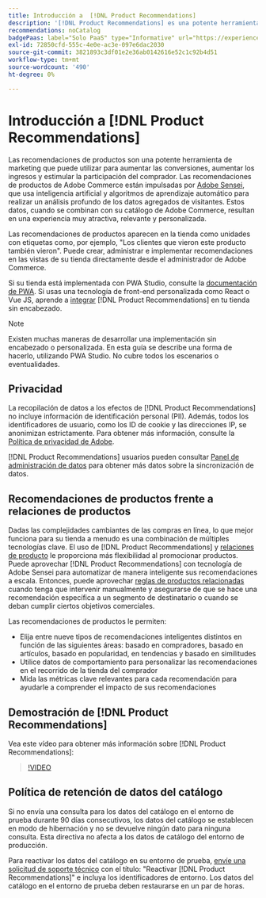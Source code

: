 ```yaml
---
title: Introducción a  [!DNL Product Recommendations]
description: '[!DNL Product Recommendations] es una potente herramienta de marketing que puede usar para aumentar las conversiones, aumentar los ingresos y estimular la participación del comprador.'
recommendations: noCatalog
badgePaas: label="Solo PaaS" type="Informative" url="https://experienceleague.adobe.com/es/docs/commerce/user-guides/product-solutions" tooltip="Se aplica solo a proyectos de Adobe Commerce en la nube (infraestructura PaaS administrada por Adobe) y a proyectos locales."
exl-id: 72850cfd-555c-4e0e-ac3e-097e6dac2030
source-git-commit: 3821893c3df01e2e36ab0142616e52c1c92b4d51
workflow-type: tm+mt
source-wordcount: '490'
ht-degree: 0%

---
```


# Introducción a [!DNL Product Recommendations]

Las recomendaciones de productos son una potente herramienta de marketing que puede utilizar para aumentar las conversiones, aumentar los ingresos y estimular la participación del comprador. Las recomendaciones de productos de Adobe Commerce están impulsadas por [Adobe Sensei](https://www.adobe.com/sensei.html), que usa inteligencia artificial y algoritmos de aprendizaje automático para realizar un análisis profundo de los datos agregados de visitantes. Estos datos, cuando se combinan con su catálogo de Adobe Commerce, resultan en una experiencia muy atractiva, relevante y personalizada.

Las recomendaciones de productos aparecen en la tienda como unidades con etiquetas como, por ejemplo, &quot;Los clientes que vieron este producto también vieron&quot;. Puede crear, administrar e implementar recomendaciones en las vistas de su tienda directamente desde el administrador de Adobe Commerce.

Si su tienda está implementada con PWA Studio, consulte la [documentación de PWA](https://developer.adobe.com/commerce/pwa-studio/integrations/product-recommendations/). Si usas una tecnología de front-end personalizada como React o Vue JS, aprende a [integrar](headless.md) [!DNL Product Recommendations] en tu tienda sin encabezado.

>[!NOTE]
>
>Existen muchas maneras de desarrollar una implementación sin encabezado o personalizada. En esta guía se describe una forma de hacerlo, utilizando PWA Studio. No cubre todos los escenarios o eventualidades.

## Privacidad

La recopilación de datos a los efectos de [!DNL Product Recommendations] no incluye información de identificación personal (PII). Además, todos los identificadores de usuario, como los ID de cookie y las direcciones IP, se anonimizan estrictamente. Para obtener más información, consulte la [Política de privacidad de Adobe](https://www.adobe.com/privacy/policy.html).

[!DNL Product Recommendations] usuarios pueden consultar [Panel de administración de datos](https://experienceleague.adobe.com/docs/commerce-admin/systems/data-transfer/data-dashboard.html?lang=es) para obtener más datos sobre la sincronización de datos.

## Recomendaciones de productos frente a relaciones de productos

Dadas las complejidades cambiantes de las compras en línea, lo que mejor funciona para su tienda a menudo es una combinación de múltiples tecnologías clave. El uso de [!DNL Product Recommendations] y [relaciones de producto](https://experienceleague.adobe.com/docs/commerce-admin/marketing/promotions/product-relationships/product-relationships.html?lang=es) le proporciona más flexibilidad al promocionar productos. Puede aprovechar [!DNL Product Recommendations] con tecnología de Adobe Sensei para automatizar de manera inteligente sus recomendaciones a escala. Entonces, puede aprovechar [reglas de productos relacionadas](https://experienceleague.adobe.com/docs/commerce-admin/marketing/promotions/product-relationships/product-related-rules.html?lang=es) cuando tenga que intervenir manualmente y asegurarse de que se hace una recomendación específica a un segmento de destinatario o cuando se deban cumplir ciertos objetivos comerciales.

Las recomendaciones de productos le permiten:

- Elija entre nueve tipos de recomendaciones inteligentes distintos en función de las siguientes áreas: basado en compradores, basado en artículos, basado en popularidad, en tendencias y basado en similitudes
- Utilice datos de comportamiento para personalizar las recomendaciones en el recorrido de la tienda del comprador
- Mida las métricas clave relevantes para cada recomendación para ayudarle a comprender el impacto de sus recomendaciones

## Demostración de [!DNL Product Recommendations]

Vea este vídeo para obtener más información sobre [!DNL Product Recommendations]:

>[!VIDEO](https://video.tv.adobe.com/v/3449961?quality=12&captions=spa)

## Política de retención de datos del catálogo

Si no envía una consulta para los datos del catálogo en el entorno de prueba durante 90 días consecutivos, los datos del catálogo se establecen en modo de hibernación y no se devuelve ningún dato para ninguna consulta. Esta directiva no afecta a los datos de catálogo del entorno de producción.

Para reactivar los datos del catálogo en su entorno de prueba, [envíe una solicitud de soporte técnico](https://experienceleague.adobe.com/es/docs/commerce-knowledge-base/kb/help-center-guide/magento-help-center-user-guide#experience-league-start-page) con el título: &quot;Reactivar [!DNL Product Recommendations]&quot; e incluya los identificadores de entorno. Los datos del catálogo en el entorno de prueba deben restaurarse en un par de horas.
